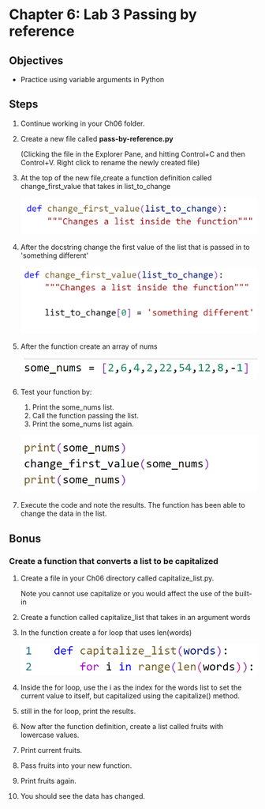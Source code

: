 # Chapter 6: Lab 3 Passing by reference

## Objectives

* Practice using variable arguments in Python

## Steps

1. Continue working in your Ch06 folder. 
   
2. Create a new file called  **pass-by-reference.py** 
    
    (Clicking the file in the Explorer Pane, and hitting Control+C and then Control+V. Right click to rename the newly created file)

3. At the top of the new file,create a function definition called change_first_value that takes in list_to_change

    ![change function](../screenshots/3-change-function.png)

4. After the docstring change the first value of the list that is passed in to 'something different'

    ![first](../screenshots/3-first-item.png)

5. After the function create an array of nums

    ![function list slicer](../screenshots/3-nums.png)

6. Test your function by:
   1. Print the some_nums list.
   2. Call the function passing the list.
   1. Print the some_nums list again.


    ![function list slicer](../screenshots/3-calls.png)

7.  Execute the code and note the results. The function has been able to change the data in the list.

## Bonus

### Create a function that converts a list to be capitalized

1. Create a file in your Ch06 directory called capitalize_list.py. 

    Note you cannot use capitalize or you would affect the use of the built-in
   
2. Create a function called capitalize_list that takes in an argument words
   
3.  In the function create a for loop that uses len(words)

    ![function list slicer](../screenshots/3-capitalize-for.png)

1. Inside the for loop, use the i as the index for the words list to set the current value to itself, but capitalized using the capitalize() method.
   
1. still in the for loop, print the results.
   
2. Now after the function definition, create a list called fruits with lowercase values. 
   
3. Print current fruits.
4. Pass fruits into your new function.
5. Print fruits again.
   
6. You should see the data has changed.